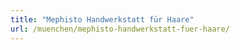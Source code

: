 ```yaml
---
title: "Mephisto Handwerkstatt für Haare"
url: /muenchen/mephisto-handwerkstatt-fuer-haare/
---
```

